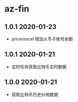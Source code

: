 # az-fin

## 1.0.1 2020-01-23
- price/excel 增加火币子账号余额

## 1.0.1 2020-01-21
- 定时任务获取比特币实时数据

## 1.0.0 2020-01-21
- 获取比特币历史价格数据